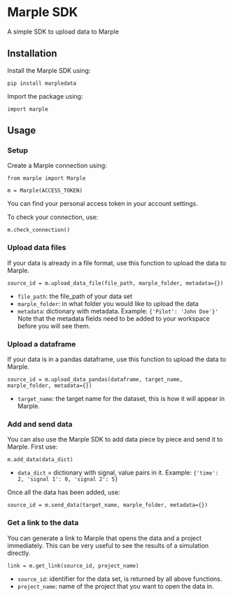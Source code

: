 # Marple SDK

A simple SDK to upload data to Marple

## Installation
Install the Marple SDK using:

`pip install marpledata`

Import the package using:

`import marple`

## Usage
### Setup
Create a Marple connection using:

`from marple import Marple`

`m = Marple(ACCESS_TOKEN)`

You can find your personal access token in your account settings.

To check your connection, use:

`m.check_connection()`

### Upload data files
If your data is already in a file format, use this function to upload the data to Marple.

`source_id = m.upload_data_file(file_path, marple_folder, metadata={})`

- `file_path`: the file_path of your data set
- `marple_folder`: in what folder you would like to upload the data
- `metadata`: dictionary with metadata. Example: `{'Pilot': 'John Doe'}'` Note that the metadata fields need to be added to your workspace before you will see them.

### Upload a dataframe
If your data is in a pandas dataframe, use this function to upload the data to Marple.

`source_id = m.upload_data_pandas(dataframe, target_name, marple_folder, metadata={})`

- `target_name`: the target name for the dataset, this is how it will appear in Marple.

### Add and send data
You can also use the Marple SDK to add data piece by piece and send it to Marple.
First use:

`m.add_data(data_dict)`

- `data_dict` = dictionary with signal, value pairs in it.
  Example: `{'time': 2, 'signal 1': 0, 'signal 2': 5}`

Once all the data has been added, use:

`source_id = m.send_data(target_name, marple_folder, metadata={})`

### Get a link to the data
You can generate a link to Marple that opens the data and a project immediately. This can be very useful to see the results of a simulation directly.

`link = m.get_link(source_id, project_name)`

- `source_id`: identifier for the data set, is returned by all above functions.
- `project_name`: name of the project that you want to open the data in.